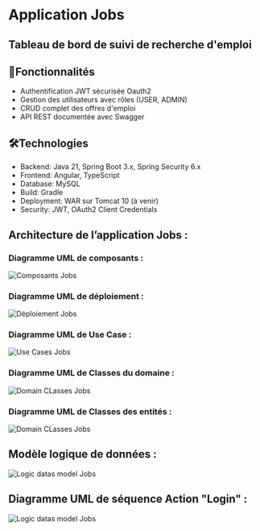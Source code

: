 # Application Jobs

## Tableau de bord de suivi de recherche d'emploi

## 🚀Fonctionnalités
- Authentification JWT sécurisée Oauth2
- Gestion des utilisateurs avec rôles (USER, ADMIN)
- CRUD complet des offres d'emploi
- API REST documentée avec Swagger

## 🛠Technologies
- Backend: Java 21, Spring Boot 3.x, Spring Security 6.x
- Frontend: Angular, TypeScript
- Database: MySQL
- Build: Gradle
- Deployment: WAR sur Tomcat 10 (à venir)
- Security: JWT, OAuth2 Client Credentials

## Architecture de l’application Jobs :
### Diagramme UML de composants :

![Composants Jobs](UML/exports/structureTechnique_componentDiagram.svg)

### Diagramme UML de déploiement : 

![Déploiement Jobs](UML/exports/pileDocker_deploymentDiagram.svg)

### Diagramme UML de Use Case :

![Use Cases Jobs](UML/exports/usecaseDiagram.svg)

### Diagramme UML de Classes du domaine :

![Domain CLasses Jobs](UML/exports/classes_classDiagram.svg)

### Diagramme UML de Classes des entités :

![Domain CLasses Jobs](UML/exports/entities_ClassDiagram.svg)

## Modèle logique de données :

![Logic datas model Jobs](UML/exports/logicModelMVP.png)

## Diagramme UML de séquence Action "Login" :

![Logic datas model Jobs](UML/exports/login_sequenceDiagram.svg)
